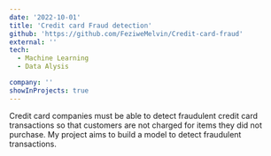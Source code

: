 ```yaml
---
date: '2022-10-01'
title: 'Credit card Fraud detection'
github: 'https://github.com/FeziweMelvin/Credit-card-fraud'
external: ''
tech:
  - Machine Learning
  - Data Alysis

company: ''
showInProjects: true
---
```

Credit card companies must be able to detect fraudulent credit card transactions so that customers are not charged for items they did not purchase. My project aims to build a model to detect fraudulent transactions.
